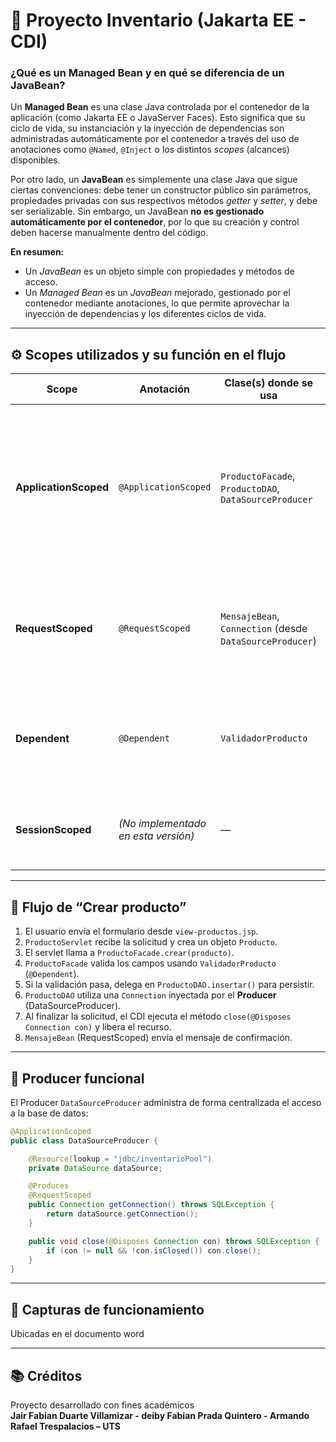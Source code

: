 # 🧮 Proyecto Inventario (Jakarta EE - CDI)

### ¿Qué es un Managed Bean y en qué se diferencia de un JavaBean?
Un **Managed Bean** es una clase Java controlada por el contenedor de la aplicación (como Jakarta EE o JavaServer Faces). Esto significa que su ciclo de vida, su instanciación y la inyección de dependencias son administradas automáticamente por el contenedor a través del uso de anotaciones como `@Named`, `@Inject` o los distintos *scopes* (alcances) disponibles.


Por otro lado, un **JavaBean** es simplemente una clase Java que sigue ciertas convenciones: debe tener un constructor público sin parámetros, propiedades privadas con sus respectivos métodos *getter* y *setter*, y debe ser serializable. Sin embargo, un JavaBean **no es gestionado automáticamente por el contenedor**, por lo que su creación y control deben hacerse manualmente dentro del código.


**En resumen:**
- Un *JavaBean* es un objeto simple con propiedades y métodos de acceso.
- Un *Managed Bean* es un *JavaBean* mejorado, gestionado por el contenedor mediante anotaciones, lo que permite aprovechar la inyección de dependencias y los diferentes ciclos de vida.

---

## ⚙️ Scopes utilizados y su función en el flujo

| Scope | Anotación | Clase(s) donde se usa | Propósito |
|--------|------------|-----------------------|------------|
| **ApplicationScoped** | `@ApplicationScoped` | `ProductoFacade`, `ProductoDAO`, `DataSourceProducer` | Mantiene una sola instancia durante toda la vida de la aplicación. Ideal para servicios globales como el acceso a BD o lógica de negocio. |
| **RequestScoped** | `@RequestScoped` | `MensajeBean`, `Connection` (desde `DataSourceProducer`) | Dura solo durante una petición HTTP. Útil para objetos como mensajes o conexiones temporales. |
| **Dependent** | `@Dependent` | `ValidadorProducto` | Instanciado cada vez que se inyecta. Perfecto para validaciones ligeras. |
| **SessionScoped** | *(No implementado en esta versión)* | — | Podría usarse para mantener el usuario logueado o preferencias. |

---

## 🧠 Flujo de “Crear producto”

1. El usuario envía el formulario desde `view-productos.jsp`.
2. `ProductoServlet` recibe la solicitud y crea un objeto `Producto`.
3. El servlet llama a `ProductoFacade.crear(producto)`.
4. `ProductoFacade` valida los campos usando `ValidadorProducto` (`@Dependent`).
5. Si la validación pasa, delega en `ProductoDAO.insertar()` para persistir.
6. `ProductoDAO` utiliza una `Connection` inyectada por el **Producer** (DataSourceProducer).
7. Al finalizar la solicitud, el CDI ejecuta el método `close(@Disposes Connection con)` y libera el recurso.
8. `MensajeBean` (RequestScoped) envía el mensaje de confirmación.

---

## 🔌 Producer funcional

El Producer `DataSourceProducer` administra de forma centralizada el acceso a la base de datos:

```java
@ApplicationScoped
public class DataSourceProducer {

    @Resource(lookup = "jdbc/inventarioPool")
    private DataSource dataSource;

    @Produces
    @RequestScoped
    public Connection getConnection() throws SQLException {
        return dataSource.getConnection();
    }

    public void close(@Disposes Connection con) throws SQLException {
        if (con != null && !con.isClosed()) con.close();
    }
}
```

---

## 🧩 Capturas de funcionamiento

Ubicadas en el documento word 


---

## 📚 Créditos
Proyecto desarrollado con fines académicos  
**Jair Fabian Duarte Villamizar - deiby Fabian Prada Quintero - Armando Rafael Trespalacios – UTS**
